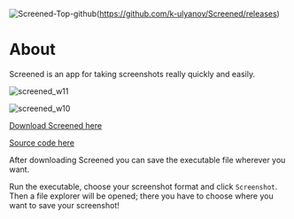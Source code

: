 ![Screened-Top-github](https://user-images.githubusercontent.com/95244851/150595082-97c4aa8d-f68d-45e1-930d-b39e4ea607fe.png)(https://github.com/k-ulyanov/Screened/releases)

# About
Screened is an app for taking screenshots really quickly and easily.


![screened_w11](https://user-images.githubusercontent.com/95244851/149918598-b0c63c74-33da-4bc0-992b-e5dcfc313ce0.PNG)

![screened_w10](https://user-images.githubusercontent.com/95244851/149918635-02f0e23b-e127-4e41-9806-3f2b6985c176.PNG)


[Download Screened here](https://github.com/k-ulyanov/Screened/releases)

[Source code here](https://github.com/k-ulyanov/Screened/blob/main/Screened.py)

After downloading Screened you can save the executable file wherever you want.

Run the executable, choose your screenshot format and click `Screenshot`. Then a file explorer will be opened; there you have to choose where you want to save your screenshot!

